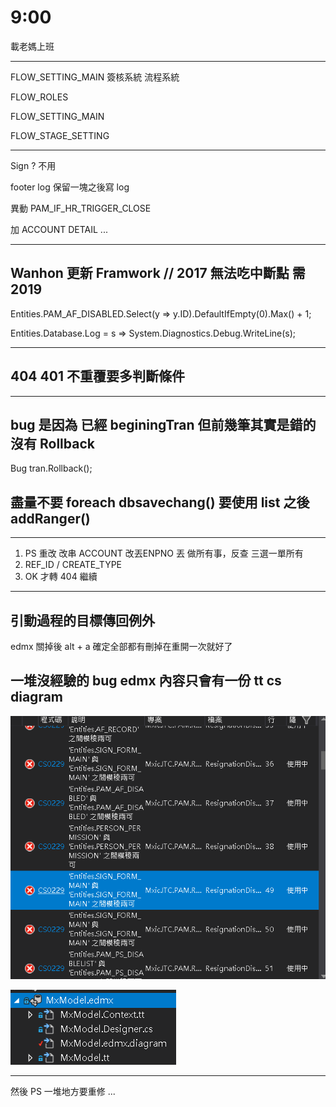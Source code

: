 # 9:00

載老媽上班

---

FLOW_SETTING_MAIN 簽核系統 流程系統

FLOW_ROLES

FLOW_SETTING_MAIN

FLOW_STAGE_SETTING

---

Sign ? 不用

footer log 保留一塊之後寫 log

異動 PAM_IF_HR_TRIGGER_CLOSE

加 ACCOUNT DETAIL ...

---

## Wanhon 更新 Framwork // 2017 無法吃中斷點 需 2019

Entities.PAM_AF_DISABLED.Select(y => y.ID).DefaultIfEmpty(0).Max() + 1;

Entities.Database.Log = s => System.Diagnostics.Debug.WriteLine(s);

---

## 404 401 不重覆要多判斷條件

---

## bug 是因為 已經 beginingTran 但前幾筆其實是錯的沒有 Rollback

Bug tran.Rollback();

## 盡量不要 foreach dbsavechang() 要使用 list 之後 addRanger()

---

1. PS 重改 改串 ACCOUNT 改丟ENPNO 丟 做所有事，反查 三選一單所有
2. REF_ID / CREATE_TYPE
3. OK 才轉 404 繼續

---

## 引動過程的目標傳回例外

edmx 關掉後 alt + a 確定全部都有刪掉在重開一次就好了

## 一堆沒經驗的 bug edmx 內容只會有一份 tt cs diagram

![alt](/sinda-notes/img/209176.png)

![alt](/sinda-notes/img/209177.png)

---

然後 PS 一堆地方要重修 ...
